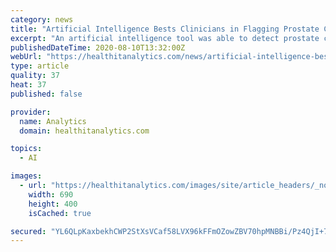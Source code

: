 ```yaml
---
category: news
title: "Artificial Intelligence Bests Clinicians in Flagging Prostate Cancer"
excerpt: "An artificial intelligence tool was able to detect prostate cancer on tissue slides with more accuracy than human clinicians."
publishedDateTime: 2020-08-10T13:32:00Z
webUrl: "https://healthitanalytics.com/news/artificial-intelligence-bests-clinicians-in-flagging-prostate-cancer"
type: article
quality: 37
heat: 37
published: false

provider:
  name: Analytics
  domain: healthitanalytics.com

topics:
  - AI

images:
  - url: "https://healthitanalytics.com/images/site/article_headers/_normal/ThinkstockPhotos-5845715201.jpg"
    width: 690
    height: 400
    isCached: true

secured: "YL6QLpKaxbekhCWP2StXsVCaf58LVX96kFFmOZowZBV70hpMNBBi/Pz4QjI+76T33Nrr/0Aka7YrJ+YMwVlyPXiQT23igeIPDr9Mkib5PzIgkIF0uoeAqZwHsJeyp++mGz2EZxnpdeO7i+lYB1mKyEEIv9C6nts2omHt5aarVSdYZ+h6ttSjLJ1Z0n8dIaie92E/kwwAXi0UKwbc0iAEm4eNy7u0XYe19iBD/BOb+NpXcWg41t3bbALhCSeQeovLsMM38UbAP8rUjj1eS4FAGZJbgx1gDdp367X25/mkJ6FHRg1mOwVnZl5Bp/x1Hmk6KDkLrdTKBnJpzqLz65XJtA==;3PcCGlPV0NsfBR1ic2sbSQ=="
---
```


